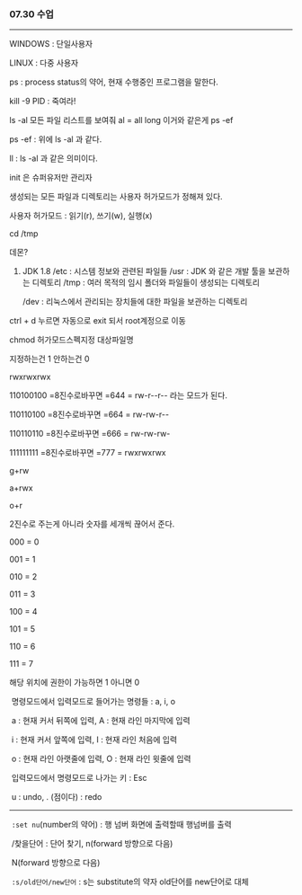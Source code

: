 ### 07.30 수업 

---

WINDOWS : 단일사용자

LINUX : 다중 사용자 

ps : process status의 약어, 현재 수행중인 프로그램을 말한다.  

kill -9 PID : 죽여라!  

ls -al 모든 파일 리스트를 보여줘 al = all long   이거와 같은게 ps -ef

ps -ef : 위에 ls -al 과 같다.

ll : ls -al 과 같은 의미이다. 

init 은 슈퍼유저만 관리자 

생성되는 모든 파일과 디렉토리는 사용자 허가모드가 정해져 있다. 

사용자 허가모드 : 읽기(r), 쓰기(w), 실행(x) 

cd /tmp

데몬? 

1. JDK 1.8
   /etc  :   시스템 정보와 관련된 파일들
   /usr  :  JDK 와 같은 개발 툴을 보관하는 디렉토리
   /tmp :  여러 목적의 임시 폴더와 파일들이 생성되는 디렉토리
   
   /dev : 리눅스에서 관리되는 장치들에 대한 파일을 보관하는 디렉토리

ctrl + d 누르면 자동으로 exit 되서 root계정으로 이동

chmod 허가모드스펙지정 대상파일명

지정하는건 1 안하는건 0

rwxrwxrwx

110100100 =8진수로바꾸면 =644 = rw-r--r-- 라는 모드가 된다. 

110110100 =8진수로바꾸면 =664 = rw-rw-r-- 

110110110 =8진수로바꾸면 =666 = rw-rw-rw-

111111111 =8진수로바꾸면 =777 = rwxrwxrwx

g+rw 

a+rwx

o+r

2진수로 주는게 아니라 숫자를 세개씩 끊어서 준다. 

000 = 0

001 = 1

010 = 2

011 = 3

100 = 4

101 = 5

110 = 6

111 = 7

해당 위치에 권한이 가능하면 1 아니면 0 

​	명령모드에서 입력모드로 들어가는 명령들 : a, i, o  

​	a : 현재 커서 뒤쪽에 입력, A : 현재 라인 마지막에 입력

​	i : 현재 커서 앞쪽에 입력, I : 현재 라인 처음에 입력

​	o : 현재 라인 아랫줄에 입력, O : 현재 라인 윗줄에 입력

​	입력모드에서 명령모드로 나가는 키 : Esc

​	u : undo,  . (점이다) : redo

---



​	`:set nu`(number의 약어) : 행 넘버 화면에 출력할때 행넘버를 출력

​	/찾을단어 : 단어 찾기, n(forward 방향으로 다음) 

​										N(forward 방향으로 다음)

​	`:s/old단어/new단어` : s는 substitute의 약자  old단어를 new단어로 대체

